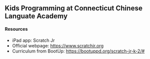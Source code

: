 ## Kids Programming at Connecticut Chinese Languate Academy

#### Resources

+ iPad app: Scratch Jr
+ Official webpage: https://www.scratchjr.org
+ Curriculum from BootUp: https://bootuppd.org/scratch-jr-k-2/#
